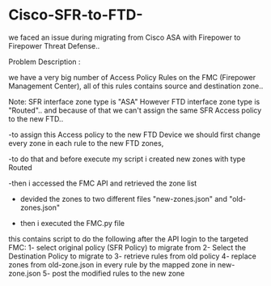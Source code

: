 # Cisco-SFR-to-FTD-
we faced an issue during migrating from Cisco ASA with Firepower to Firepower Threat Defense..

Problem Description :

we have a very big number of Access Policy Rules on the FMC (Firepower Management Center), all of this rules contains source and destination zone..

Note: SFR interface zone type is "ASA" However FTD interface zone type is "Routed".. and because of that we can't assign the same SFR Access policy to the new FTD..

-to assign this Access policy to the new FTD Device we should first change every zone in each rule to the new FTD zones,

-to do that and before execute my script i created new zones with type Routed

-then i accessed the FMC API and retrieved the zone list

- devided the zones to two different files "new-zones.json" and "old-zones.json"

- then i executed the FMC.py file

this contains script to do the following after the API login to the targeted FMC:
1- select original policy (SFR Policy) to migrate from
2- Select the Destination Policy to migrate to
3- retrieve rules from old policy
4- replace zones from old-zone.json in every rule by the mapped zone in new-zone.json 
5- post the modified rules to the new zone




